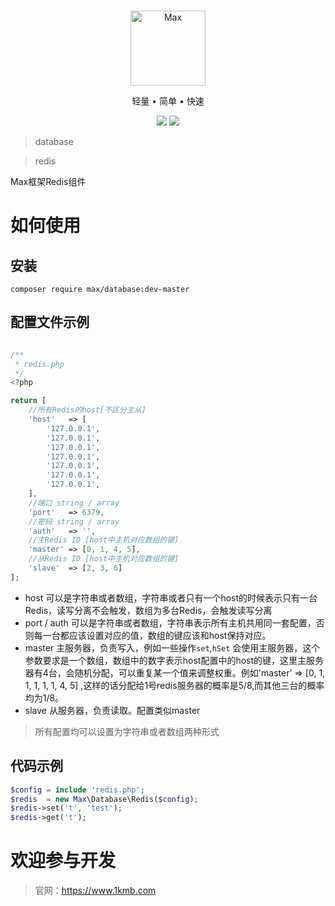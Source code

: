 <br>

<p align="center">
<img src="https://raw.githubusercontent.com/topyao/max/master/public/favicon.ico" width="120" alt="Max">
</p>

<p align="center">轻量 • 简单 • 快速</p>

<p align="center">
<img src="https://img.shields.io/badge/php-%3E%3D7.4-brightgreen">
<img src="https://img.shields.io/badge/license-apache%202-blue">
</p>

> database

> redis

Max框架Redis组件

# 如何使用

## 安装

```shell
composer require max/database:dev-master
```

## 配置文件示例

```php

/**
 * redis.php
 */
<?php

return [
    //所有Redis的host[不区分主从]
    'host'   => [
        '127.0.0.1',
        '127.0.0.1',
        '127.0.0.1',
        '127.0.0.1',
        '127.0.0.1',
        '127.0.0.1',
        '127.0.0.1',
    ],
    //端口 string / array
    'port'   => 6379,
    //密码 string / array
    'auth'   => '',
    //主Redis ID [host中主机对应数组的键]
    'master' => [0, 1, 4, 5],
    //从Redis ID [host中主机对应数组的键]
    'slave'  => [2, 3, 6]
];
```

* host 可以是字符串或者数组，字符串或者只有一个host的时候表示只有一台Redis，读写分离不会触发，数组为多台Redis，会触发读写分离
* port / auth 可以是字符串或者数组，字符串表示所有主机共用同一套配置，否则每一台都应该设置对应的值，数组的键应该和host保持对应。
* master 主服务器，负责写入，例如一些操作`set`,`hSet`
  会使用主服务器，这个参数要求是一个数组，数组中的数字表示host配置中的host的键，这里主服务器有4台，会随机分配，可以重复某一个值来调整权重。例如'master' => [0, 1, 1, 1, 1, 1, 4, 5]
  ,这样的话分配给1号redis服务器的概率是5/8,而其他三台的概率均为1/8。
* slave 从服务器，负责读取。配置类似master

> 所有配置均可以设置为字符串或者数组两种形式

## 代码示例

```php
$config = include 'redis.php';
$redis  = new Max\Database\Redis($config);
$redis->set('t', 'test');
$redis->get('t');
```

# 欢迎参与开发

> 官网：https://www.1kmb.com
